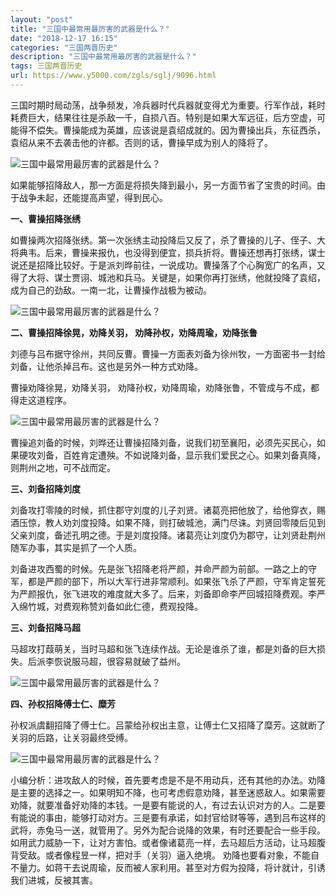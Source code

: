 ```yaml
---
layout: "post"
title: "三国中最常用最厉害的武器是什么？"
date: "2018-12-17 16:15"
categories: "三国两晋历史"
description: "三国中最常用最厉害的武器是什么？"
tags: 三国两晋历史
url: https://www.y5000.com/zgls/sglj/9096.html
---
```






三国时期时局动荡，战争频发，冷兵器时代兵器就变得尤为重要。行军作战，耗时耗费巨大，结果往往是杀敌一千，自损八百。特别是如果大军远征，后方空虚，可能得不偿失。曹操能成为英雄，应该说是袁绍成就的。因为曹操出兵，东征西杀，袁绍从来不去袭击他的许都。否则的话，曹操早成为别人的降将了。

![三国中最常用最厉害的武器是什么？](/uploads/allimg/170104/6-1F104094349447.JPG)

如果能够招降敌人，那一方面是将损失降到最小，另一方面节省了宝贵的时间。由于战争未起，还能提高声望，得到民心。

**一、曹操招降张绣**

如曹操两次招降张绣。第一次张绣主动投降后又反了，杀了曹操的儿子、侄子、大将典韦。后来，曹操来报仇，也没得到便宜，损兵折将。曹操还想再打张绣，谋士说还是招降比较好。于是派刘晔前往，一说成功。曹操落了个心胸宽广的名声，又得了大将、谋士贾诩、城池和兵马。关键是，如果你再打张绣，他就投降了袁绍，成为自己的劲敌。一南一北，让曹操作战极为被动。

![三国中最常用最厉害的武器是什么？](/uploads/allimg/170104/6-1F104094404G0.JPG)

**二、曹操招降徐晃，劝降关羽， 劝降孙权，劝降周瑜，劝降张鲁**

刘德与吕布据守徐州，共同反曹。曹操一方面表刘备为徐州牧，一方面密书一封给刘备，让他杀掉吕布。这也是另外一种方式劝降。

曹操劝降徐晃，劝降关羽， 劝降孙权，劝降周瑜，劝降张鲁，不管成与不成，都得走这道程序。

![三国中最常用最厉害的武器是什么？](/uploads/allimg/170104/6-1F104094416206.JPG)

曹操追刘备的时候，刘晔还让曹操招降刘备，说我们初至襄阳，必须先买民心，如果硬攻刘备，百姓肯定遭殃。不如说降刘备，显示我们爱民之心。如果刘备真降，则荆州之地，可不战而定。

**三、刘备招降刘度**

刘备攻打零陵的时候，抓住郡守刘度的儿子刘贤。诸葛亮把他放了，给他穿衣，赐酒压惊，教人劝刘度投降。如果不降，则打破城池，满门尽诛。刘贤回零陵后见到父亲刘度，备述孔明之德。于是刘度投降。诸葛亮让刘度仍为郡守，让刘贤赴荆州随军办事，其实是抓了一个人质。

刘备进攻西蜀的时候。先是张飞招降老将严颜，并命严颜为前部。一路之上的守军，都是严颜的部下，所以大军行进非常顺利。如果张飞杀了严颜，守军肯定誓死为严颜报仇，张飞进攻的难度就大多了。后来，刘备即命李严回城招降费观。李严入绵竹城，对费观称赞刘备如此仁德，费观投降。

**三、刘备招降马超**

马超攻打葭萌关，当时马超和张飞连续作战。无论是谁杀了谁，都是刘备的巨大损失。后派李恢说服马超，很容易就破了益州。

![三国中最常用最厉害的武器是什么？](/uploads/allimg/170104/6-1F1040944321E.JPG)

**四、孙权招降傅士仁、糜芳**

孙权派虞翻招降了傅士仁。吕蒙给孙权出主意，让傅士仁又招降了糜芳。这就断了关羽的后路，让关羽最终受缚。

![三国中最常用最厉害的武器是什么？](/uploads/allimg/170104/6-1F104094444436.JPG)

小编分析：进攻敌人的时候，首先要考虑是不是不用动兵，还有其他的办法。劝降是主要的选择之一。如果明知不降，也可考虑假意劝降，甚至迷惑敌人。如果需要劝降，就要准备好劝降的本钱。一是要有能说的人，有过去认识对方的人。二是要有能说的事由，能够打动对方。三是要有承诺，如封官给财等等，遇到吕布这样的武将，赤兔马一送，就管用了。另外为配合说降的效果，有时还要配合一些手段。如用武力威胁一下，让对方害怕。或者像诸葛亮一样，去马超后方活动，让马超腹背受敌。或者像程昱一样，把对手（关羽）逼入绝境。
劝降也要看对象，不能自不量力。如蒋干去说周瑜，反而被人家利用。甚至对方假为投降，将计就计，引诱我们进城，反被其害。
